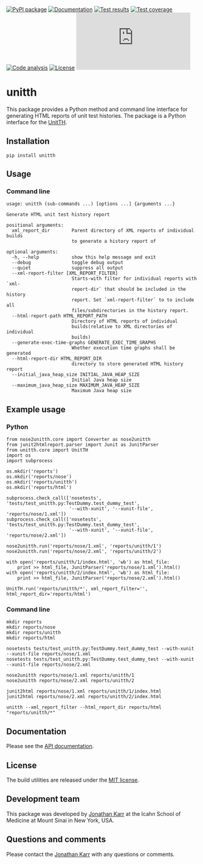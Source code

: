 [![PyPI package](https://img.shields.io/pypi/v/unitth.svg)](https://pypi.python.org/pypi/unitth)
[![Documentation](https://readthedocs.org/projects/unitth/badge/?version=latest)](http://unitth.readthedocs.org)
[![Test results](https://circleci.com/gh/KarrLab/unitth.svg?style=shield)](https://circleci.com/gh/KarrLab/unitth)
[![Test coverage](https://coveralls.io/repos/github/KarrLab/unitth/badge.svg)](https://coveralls.io/github/KarrLab/unitth)
[![Code analysis](https://api.codeclimate.com/v1/badges/e6819121e1e8ca0485a0/maintainability)](https://codeclimate.com/github/KarrLab/unitth)
[![License](https://img.shields.io/github/license/KarrLab/unitth.svg)](LICENSE)
![Analytics](https://ga-beacon.appspot.com/UA-86759801-1/unitth/README.md?pixel)

# unitth

This package provides a Python method and command line interface for generating HTML reports of unit test histories. The package is a Python interface for the [UnitTH](http://junitth.sourceforge.net).

## Installation
```
pip install unitth
```

## Usage

### Command line
```
usage: unitth (sub-commands ...) [options ...] {arguments ...}

Generate HTML unit test history report

positional arguments:
  xml_report_dir        Parent directory of XML reports of individual builds
                        to generate a history report of

optional arguments:
  -h, --help            show this help message and exit
  --debug               toggle debug output
  --quiet               suppress all output
  --xml-report-filter [XML_REPORT_FILTER]
                        Starts-with filter for individual reports with `xml-
                        report-dir` that should be included in the history
                        report. Set `xml-report-filter` to to include all
                        files/subdirectories in the history report.
  --html-report-path HTML_REPORT_PATH
                        Directory of HTML reports of individual
                        builds(relative to XML directories of individual
                        builds)
  --generate-exec-time-graphs GENERATE_EXEC_TIME_GRAPHS
                        Whether execution time graphs shall be generated
  --html-report-dir HTML_REPORT_DIR
                        directory to store generated HTML history report
  --initial_java_heap_size INITIAL_JAVA_HEAP_SIZE
                        Initial Java heap size
  --maximum_java_heap_size MAXIMUM_JAVA_HEAP_SIZE
                        Maximum Java heap size
```

## Example usage

### Python
```
from nose2unitth.core import Converter as nose2unitth
from junit2htmlreport.parser import Junit as JunitParser
from unitth.core import UnitTH
import os
import subprocess

os.mkdir('reports')
os.mkdir('reports/nose')
os.mkdir('reports/unitth')
os.mkdir('reports/html')

subprocess.check_call(['nosetests', 'tests/test_unitth.py:TestDummy.test_dummy_test',
                       '--with-xunit', '--xunit-file', 'reports/nose/1.xml'])
subprocess.check_call(['nosetests', 'tests/test_unitth.py:TestDummy.test_dummy_test',
                       '--with-xunit', '--xunit-file', 'reports/nose/2.xml'])

nose2unitth.run('reports/nose/1.xml', 'reports/unitth/1')
nose2unitth.run('reports/nose/2.xml', 'reports/unitth/2')

with open('reports/unitth/1/index.html', 'wb') as html_file:
    print >> html_file, JunitParser('reports/nose/1.xml').html()
with open('reports/unitth/2/index.html', 'wb') as html_file:
    print >> html_file, JunitParser('reports/nose/2.xml').html()

UnitTH.run('reports/unitth/*', xml_report_filter='', html_report_dir='reports/html')
```

### Command line
```                        
mkdir reports
mkdir reports/nose
mkdir reports/unitth
mkdir reports/html

nosetests tests/test_unitth.py:TestDummy.test_dummy_test --with-xunit --xunit-file reports/nose/1.xml
nosetests tests/test_unitth.py:TestDummy.test_dummy_test --with-xunit --xunit-file reports/nose/2.xml

nose2unitth reports/nose/1.xml reports/unitth/1
nose2unitth reports/nose/2.xml reports/unitth/2

junit2html reports/nose/1.xml reports/unitth/1/index.html
junit2html reports/nose/2.xml reports/unitth/2/index.html

unitth --xml_report_filter --html_report_dir reports/html "reports/unitth/*"
```

## Documentation

Please see the [API documentation](http://unitth.readthedocs.io).

## License
The build utilities are released under the [MIT license](LICENSE).

## Development team
This package was developed by [Jonathan Karr](http://www.karrlab.org) at the Icahn School of Medicine at Mount Sinai in New York, USA.

## Questions and comments
Please contact the [Jonathan Karr](http://www.karrlab.org) with any questions or comments.
